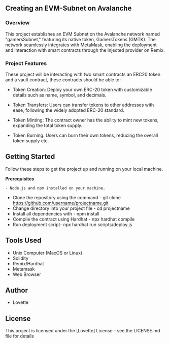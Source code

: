 ## Creating an EVM-Subnet on Avalanche

### Overview 

This project establishes an EVM Subnet on the Avalanche network named "gamersSubnet," featuring its native token, GamersTokens (GMTK). The network seamlessly integrates with MetaMask, enabling the deployment and interaction with smart contracts through the injected provider on Remix.

### Project Features

These project will be interacting with two smart contracts an ERC20 token and a vault contract, these contracts should be able to:

- Token Creation: Deploy your own ERC-20 token with customizable details such as name, symbol, and decimals.

- Token Transfers: Users can transfer tokens to other addresses with ease, following the widely adopted ERC-20 standard.

- Token Minting: The contract owner has the ability to mint new tokens, expanding the total token supply.

- Token Burning: Users can burn their own tokens, reducing the overall token supply etc.

## Getting Started

Follow these steps to get the project up and running on your local machine.

**Prerequisites**

    - Node.js and npm installed on your machine.

- Clone the repository using the command - git clone https://github.com/username/projectname.git
- Change directory into your project file - cd projectname
- Install all dependencies with - npm install
- Compile the contract using Hardhat - npx hardhat compile 
- Run deployment script- npx hardhat run scripts/deploy.js 

## Tools Used

- Unix Computer (MacOS or Linux)
- Solidity
- Remix/Hardhat
- Metamask
- Web Browser

## Author

- Lovette


## License

This project is licensed under the [Lovette] License - see the LICENSE.md file for details